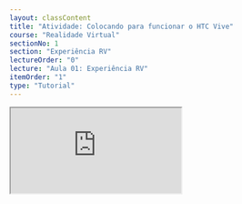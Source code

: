```yaml
---
layout: classContent
title: "Atividade: Colocando para funcionar o HTC Vive"
course: "Realidade Virtual"
sectionNo: 1
section: "Experiência RV"
lectureOrder: "0"
lecture: "Aula 01: Experiência RV"
itemOrder: "1"
type: "Tutorial"
---
```

<iframe src="https://docs.google.com/document/d/e/2PACX-1vSkCEJOSa5u5D1Ik4_8RwnY4kxdP26wBgU1ijCmEHT7BrwFsC87JTXSSKslXXdtp4kEnY8zImp95SVn/pub?embedded=true"></iframe>
